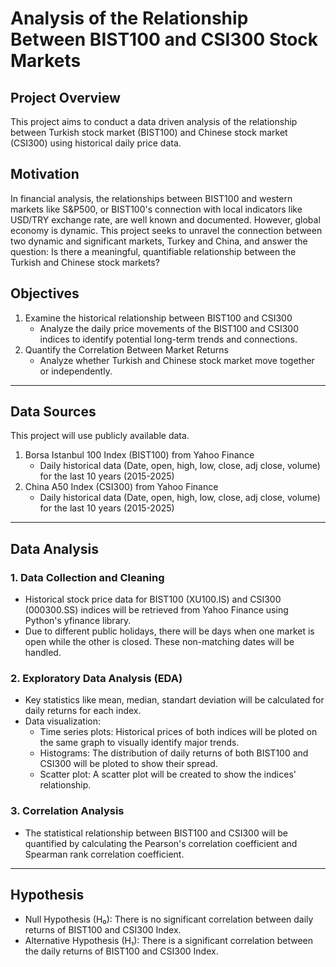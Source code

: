 # Analysis of the Relationship Between BIST100 and CSI300 Stock Markets
## Project Overview
This project aims to conduct a data driven analysis of the relationship between Turkish stock market (BIST100) and Chinese stock market (CSI300) using historical daily price data. 

## Motivation
In financial analysis, the relationships between BIST100 and western markets like S&P500, or BIST100's connection with local indicators like USD/TRY exchange rate, are well known and documented. However, global economy is dynamic. This project seeks to unravel the connection between two dynamic and significant markets, Turkey and China, and answer the question: Is there a meaningful, quantifiable relationship between the Turkish and Chinese stock markets?

## Objectives
1. Examine the historical relationship between BIST100 and CSI300
   * Analyze the daily price movements of the BIST100 and CSI300 indices to identify potential long-term trends and connections.
2. Quantify the Correlation Between Market Returns
   * Analyze whether Turkish and Chinese stock market move together or independently.
------------
## Data Sources
This project will use publicly available data.
1. Borsa Istanbul 100 Index (BIST100) from Yahoo Finance
   * Daily historical data (Date, open, high, low, close, adj close, volume) for the last 10 years (2015-2025)
2. China A50 Index (CSI300) from Yahoo Finance
   * Daily historical data (Date, open, high, low, close, adj close, volume) for the last 10 years (2015-2025)
-----------
## Data Analysis
### 1. Data Collection and Cleaning
  * Historical stock price data for BIST100 (XU100.IS) and CSI300 (000300.SS) indices will be retrieved from Yahoo Finance using Python's yfinance library.
  * Due to different public holidays, there will be days when one market is open while the other is closed. These non-matching dates will be handled.
### 2. Exploratory Data Analysis (EDA)
  * Key statistics like mean, median, standart deviation will be calculated for daily returns for each index. 
  * Data visualization: 
      - Time series plots: Historical prices of both indices will be ploted on the same graph to visually identify major trends.
      - Histograms: The distribution of daily returns of both BIST100 and CSI300 will be ploted to show their spread.
      - Scatter plot: A scatter plot will be created to show the indices' relationship.
### 3. Correlation Analysis 
  * The statistical relationship between BIST100 and CSI300 will be quantified by calculating the Pearson's correlation coefficient and Spearman rank correlation coefficient.
-----------
## Hypothesis 
* Null Hypothesis (H₀): There is no significant correlation between daily returns of BIST100 and CSI300 Index.
* Alternative Hypothesis (H₁): There is a significant correlation between the daily returns of BIST100 and CSI300 Index.
